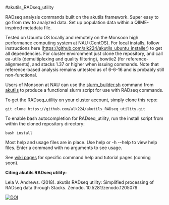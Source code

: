 #akutils_RADseq_utility  

RADseq analysis commands built on the akutils framework. Super easy to go from raw to analyzed data. Set up population data within a QIIME-inspired metadata file.  

Tested on Ubuntu OS locally and remotely on the Monsoon high performance computing system at NAU (CentOS). For local installs, follow instructions here (https://github.com/alk224/akutils_ubuntu_installer) to get all dependencies. For cluster environment just clone the repository, and call ea-utils (demultiplexing and quality filtering), bowtie2 (for reference-alignments), and stacks 1.37 or higher when issuing commands. Note that reference-based analysis remains untested as of 6-6-16 and is probably still non-functional.

Users of Monsoon at NAU can use the [slurm_builder.sh](https://github.com/alk224/akutils-v1.2/wiki/slurm_builder.sh) command from [akutils](http://alk224.github.io/akutils-v1.2/) to produce a functional slurm script for use with RADseq commands.

To get the RADseq_utility on your cluster account, simply clone this repo:  

    git clone https://github.com/alk224/akutils_RADseq_utility.git

To enable bash autocompletion for RADseq_utility, run the install script from within the cloned repository directory:  

    bash install  


Most help and usage files are in place. Use help or -h --help to view help files. Enter a command with no arguments to see usage.  

See [wiki pages](https://github.com/alk224/akutils_RADseq_utility/wiki) for specific command help and tutorial pages (coming soon).  

**Citing akutils RADseq utility:**  

Lela V. Andrews. (2018). akutils RADseq utility: Simplified processing of RADseq data through Stacks. Zenodo. 10.5281/zenodo.1205079

[![DOI](https://zenodo.org/badge/44690256.svg)](https://zenodo.org/badge/latestdoi/44690256)
